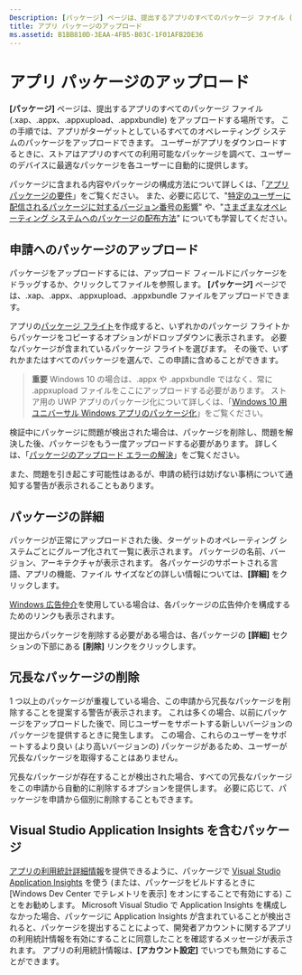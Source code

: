 ```yaml
---
Description: [パッケージ] ページは、提出するアプリのすべてのパッケージ ファイル (.xap、.appx、.appxupload、.appxbundle) をアップロードする場所です。 この手順では、アプリがターゲットとしているすべてのオペレーティング システムのパッケージをアップロードできます。
title: アプリ パッケージのアップロード
ms.assetid: B1BB810D-3EAA-4FB5-B03C-1F01AFB2DE36
---
```


# アプリ パッケージのアップロード


**[パッケージ]** ページは、提出するアプリのすべてのパッケージ ファイル (.xap、.appx、.appxupload、.appxbundle) をアップロードする場所です。 この手順では、アプリがターゲットとしているすべてのオペレーティング システムのパッケージをアップロードできます。 ユーザーがアプリをダウンロードするときに、ストアはアプリのすべての利用可能なパッケージを調べて、ユーザーのデバイスに最適なパッケージを各ユーザーに自動的に提供します。

パッケージに含まれる内容やパッケージの構成方法について詳しくは、「[アプリ パッケージの要件](app-package-requirements.md)」をご覧ください。 また、必要に応じて、"[特定のユーザーに配信されるパッケージに対するバージョン番号の影響](package-version-numbering.md)" や、"[さまざまなオペレーティング システムへのパッケージの配布方法](guidance-for-app-package-management.md)" についても学習してください。

## 申請へのパッケージのアップロード


パッケージをアップロードするには、アップロード フィールドにパッケージをドラッグするか、クリックしてファイルを参照します。 **[パッケージ]** ページでは、.xap、.appx、.appxupload、.appxbundle ファイルをアップロードできます。

アプリの[パッケージ フライト](package-flights.md)を作成すると、いずれかのパッケージ フライトからパッケージをコピーするオプションがドロップダウンに表示されます。 必要なパッケージが含まれているパッケージ フライトを選びます。 その後で、いずれかまたはすべてのパッケージを選んで、この申請に含めることができます。

> **重要**  Windows 10 の場合は、.appx や .appxbundle ではなく、常に .appxupload ファイルをここにアップロードする必要があります。 ストア用の UWP アプリのパッケージ化について詳しくは、「[Windows 10 用ユニバーサル Windows アプリのパッケージ化](../packaging/packaging-uwp-apps.md)」をご覧ください。

検証中にパッケージに問題が検出された場合は、パッケージを削除し、問題を解決した後、パッケージをもう一度アップロードする必要があります。 詳しくは、「[パッケージのアップロード エラーの解決](resolve-package-upload-errors.md)」をご覧ください。

また、問題を引き起こす可能性はあるが、申請の続行は妨げない事柄について通知する警告が表示されることもあります。

## パッケージの詳細


パッケージが正常にアップロードされた後、ターゲットのオペレーティング システムごとにグループ化されて一覧に表示されます。 パッケージの名前、バージョン、アーキテクチャが表示されます。 各パッケージのサポートされる言語、アプリの機能、ファイル サイズなどの詳しい情報については、**[詳細]** をクリックします。

[Windows 広告仲介](../monetize/use-ad-mediation-to-maximize-revenue.md)を使用している場合は、各パッケージの広告仲介を構成するためのリンクも表示されます。

提出からパッケージを削除する必要がある場合は、各パッケージの **[詳細]** セクションの下部にある **[削除]** リンクをクリックします。

## 冗長なパッケージの削除


1 つ以上のパッケージが重複している場合、この申請から冗長なパッケージを削除することを提案する警告が表示されます。 これは多くの場合、以前にパッケージをアップロードした後で、同じユーザーをサポートする新しいバージョンのパッケージを提供するときに発生します。 この場合、これらのユーザーをサポートするより良い (より高いバージョンの) パッケージがあるため、ユーザーが冗長なパッケージを取得することはありません。

冗長なパッケージが存在することが検出された場合、すべての冗長なパッケージをこの申請から自動的に削除するオプションを提供します。 必要に応じて、パッケージを申請から個別に削除することもできます。

## Visual Studio Application Insights を含むパッケージ


[アプリの利用統計詳細情報](usage-report.md)を提供できるように、パッケージで [Visual Studio Application Insights](http://go.microsoft.com/fwlink/?LinkId=615086) を使う (または、パッケージをビルドするときに [Windows Dev Center でテレメトリを表示] をオンにすることで有効にする) ことをお勧めします。 Microsoft Visual Studio で Application Insights を構成しなかった場合、パッケージに Application Insights が含まれていることが検出されると、パッケージを提出することによって、開発者アカウントに関するアプリの利用統計情報を有効にすることに同意したことを確認するメッセージが表示されます。 アプリの利用統計情報は、**[アカウント設定]** でいつでも無効にすることができます。

 

 






<!--HONumber=Mar16_HO5-->


